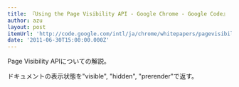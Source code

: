 ```yaml
---
title: 『Using the Page Visibility API - Google Chrome - Google Code』
author: azu
layout: post
itemUrl: 'http://code.google.com/intl/ja/chrome/whitepapers/pagevisibility.html'
date: '2011-06-30T15:00:00.000Z'
---
```

Page Visibility APIについての解説。

ドキュメントの表示状態を"visible", "hidden", "prerender"で返す。
